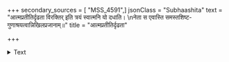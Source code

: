 +++
secondary_sources = [ "MSS_4591",]
jsonClass = "Subhaashita"
text = "आत्मप्रतीतिर्दृढता विरक्तिर् इति त्रयं स्वात्मनि यो दधाति।  \nनेता स एवास्ति समस्तशिष्ट- गुणाश्रयत्वान्निखिलप्रजानाम्॥"
title = "आत्मप्रतीतिर्दृढता"

+++

<details><summary>Text</summary>

आत्मप्रतीतिर्दृढता विरक्तिर् इति त्रयं स्वात्मनि यो दधाति।  
नेता स एवास्ति समस्तशिष्ट- गुणाश्रयत्वान्निखिलप्रजानाम्॥
</details>

